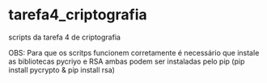 # tarefa4_criptografia
scripts da tarefa 4 de criptografia

OBS: Para que os scritps funcionem corretamente é necessário que instale as bibliotecas pycriyo e RSA
ambas podem ser instaladas pelo pip (pip install pycrypto & pip install rsa)
